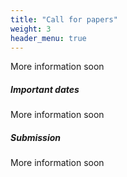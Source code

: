 ```yaml
---
title: "Call for papers"
weight: 3
header_menu: true
---
```

More information soon

##### Important dates 

More information soon

##### Submission

<!-- Submit your paper to LQ 2022 using the [EasyChair](https://easychair.org/conferences/?conf=lq2022) system.
 -->
 More information soon
